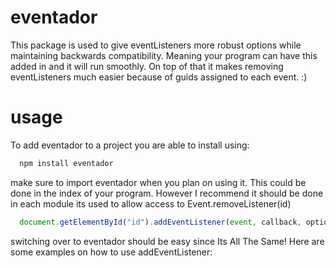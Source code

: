 # eventador
This package is used to give eventListeners more robust options while maintaining backwards compatibility. Meaning your program can have this added in and it will run smoothly. On top of that it makes removing eventListeners much easier because of guids assigned to each event. :) <br/>

# usage
To add eventador to a project you are able to install using:
```js
  npm install eventador
```
make sure to import eventador when you plan on using it. This could be done in the index of your program. However I recommend it should be done in each module its used to allow access to Event.removeListener(id)
```js
  document.getElementById("id").addEventListener(event, callback, options, target)
```

switching over to eventador should be easy since Its All The Same! Here are some examples on how to use addEventListener:
```js
  

```

